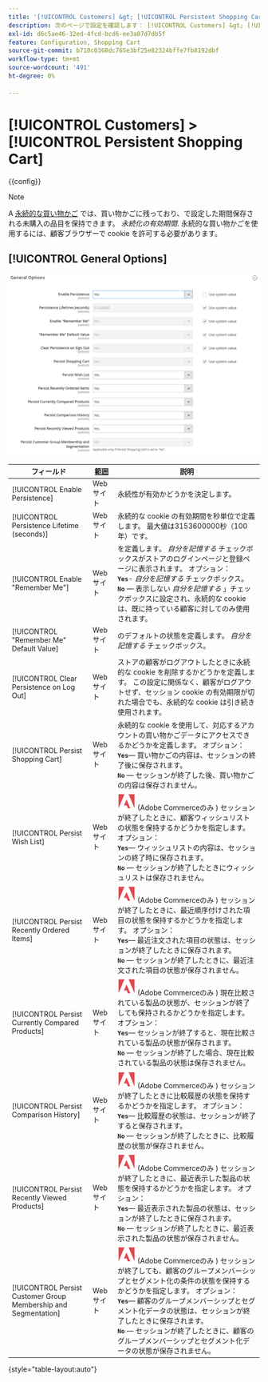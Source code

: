 ```yaml
---
title: '[!UICONTROL Customers] &gt; [!UICONTROL Persistent Shopping Cart]'
description: 次のページで設定を確認します： [!UICONTROL Customers] &gt; [!UICONTROL Persistent Shopping Cart] コマース管理のページ。
exl-id: d6c5ae46-32ed-4fcd-bcd6-ee3a07d7db5f
feature: Configuration, Shopping Cart
source-git-commit: b710c0368dc765e3bf25e82324bffe7fb8192dbf
workflow-type: tm+mt
source-wordcount: '491'
ht-degree: 0%

---
```


# [!UICONTROL Customers] > [!UICONTROL Persistent Shopping Cart]

{{config}}

>[!NOTE]
>
>A [永続的な買い物かご](../../stores-purchase/cart-persistent.md) では、買い物かごに残っており、で設定した期間保存される未購入の品目を保持できます。 _永続化の有効期間_. 永続的な買い物かごを使用するには、顧客ブラウザーで cookie を許可する必要があります。

## [!UICONTROL General Options]

![一般オプション](./assets/persistent-shopping-cart-general.png)<!-- zoom -->

<!-- [General Options](https://docs.magento.com/user-guide/sales/cart-persistent-configuration.html) -->

| フィールド | [範囲](../../getting-started/websites-stores-views.md#scope-settings) | 説明 |
|--- |--- |--- |
| [!UICONTROL Enable Persistence] | Web サイト | 永続性が有効かどうかを決定します。 |
| [!UICONTROL Persistence Lifetime (seconds)] | Web サイト | 永続的な cookie の有効期間を秒単位で定義します。 最大値は3153600000秒（100 年）です。 |
| [!UICONTROL Enable "Remember Me"] | Web サイト | を定義します。 _自分を記憶する_ チェックボックスがストアのログインページと登録ページに表示されます。 オプション： <br/>**`Yes`**- _自分を記憶する_ チェックボックス。<br/>**`No`**  — 表示しない _自分を記憶する_ 」チェックボックスに設定され、永続的な cookie は、既に持っている顧客に対してのみ使用されます。 |
| [!UICONTROL "Remember Me" Default Value] | Web サイト | のデフォルトの状態を定義します。 _自分を記憶する_ チェックボックス。 |
| [!UICONTROL Clear Persistence on Log Out] | Web サイト | ストアの顧客がログアウトしたときに永続的な cookie を削除するかどうかを定義します。 この設定に関係なく、顧客がログアウトせず、セッション cookie の有効期限が切れた場合でも、永続的な cookie は引き続き使用されます。 |
| [!UICONTROL Persist Shopping Cart] | Web サイト | 永続的な cookie を使用して、対応するアカウントの買い物かごデータにアクセスできるかどうかを定義します。 オプション： <br/>**`Yes`**— 買い物かごの内容は、セッションの終了後に保存されます。<br/>**`No`**  — セッションが終了した後、買い物かごの内容は保存されません。 |
| [!UICONTROL Persist Wish List] | Web サイト | ![Adobe Commerce](../../assets/adobe-logo.svg) (Adobe Commerceのみ ) セッションが終了したときに、顧客ウィッシュリストの状態を保持するかどうかを指定します。 オプション： <br/>**`Yes`**— ウィッシュリストの内容は、セッションの終了時に保存されます。<br/>**`No`**  — セッションが終了したときにウィッシュリストは保存されません。 |
| [!UICONTROL Persist Recently Ordered Items] | Web サイト | ![Adobe Commerce](../../assets/adobe-logo.svg) (Adobe Commerceのみ ) セッションが終了したときに、最近順序付けされた項目の状態を保持するかどうかを指定します。 オプション： <br/>**`Yes`**— 最近注文された項目の状態は、セッションが終了したときに保存されます。<br/>**`No`**  — セッションが終了したときに、最近注文された項目の状態が保存されません。 |
| [!UICONTROL Persist Currently Compared Products] | Web サイト | ![Adobe Commerce](../../assets/adobe-logo.svg) (Adobe Commerceのみ ) 現在比較されている製品の状態が、セッションが終了しても保持されるかどうかを指定します。 オプション： <br/>**`Yes`**— セッションが終了すると、現在比較されている製品の状態が保存されます。<br/>**`No`**  — セッションが終了した場合、現在比較されている製品の状態は保存されません。 |
| [!UICONTROL Persist Comparison History] | Web サイト | ![Adobe Commerce](../../assets/adobe-logo.svg) (Adobe Commerceのみ ) セッションが終了したときに比較履歴の状態を保持するかどうかを指定します。 オプション： <br/>**`Yes`**— 比較履歴の状態は、セッションが終了すると保存されます。<br/>**`No`**  — セッションが終了したときに、比較履歴の状態が保存されません。 |
| [!UICONTROL Persist Recently Viewed Products] | Web サイト | ![Adobe Commerce](../../assets/adobe-logo.svg) (Adobe Commerceのみ ) セッションが終了したときに、最近表示した製品の状態を保持するかどうかを指定します。 オプション： <br/>**`Yes`**— 最近表示された製品の状態は、セッションが終了したときに保存されます。<br/>**`No`**  — セッションが終了したときに、最近表示された製品の状態が保存されません。 |
| [!UICONTROL Persist Customer Group Membership and Segmentation] | Web サイト | ![Adobe Commerce](../../assets/adobe-logo.svg) (Adobe Commerceのみ ) セッションが終了しても、顧客のグループメンバーシップとセグメント化の条件の状態を保持するかどうかを指定します。 オプション： <br/>**`Yes`**— 顧客のグループメンバーシップとセグメント化データの状態は、セッションが終了したときに保存されます。<br/>**`No`**  — セッションが終了したときに、顧客のグループメンバーシップとセグメント化データの状態が保存されません。 |

{style="table-layout:auto"}
